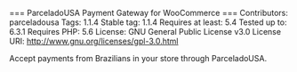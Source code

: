 === ParceladoUSA Payment Gateway for WooCommerce ===
Contributors: parceladousa
Tags: 1.1.4
Stable tag: 1.1.4
Requires at least: 5.4
Tested up to: 6.3.1
Requires PHP: 5.6
License: GNU General Public License v3.0
License URI: http://www.gnu.org/licenses/gpl-3.0.html

Accept payments from Brazilians in your store through ParceladoUSA.

